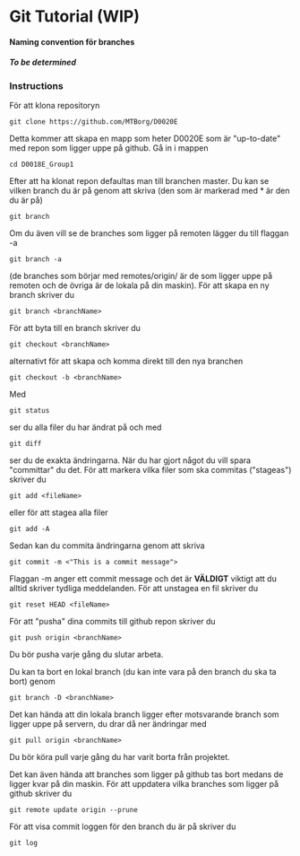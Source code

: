 # Git Tutorial (WIP)

#### Naming convention för branches
##### To be determined

### Instructions

För att klona repositoryn
```
git clone https://github.com/MTBorg/D0020E
```
Detta kommer att skapa en mapp som heter D0020E som är "up-to-date" med repon som ligger uppe på github.
Gå in i mappen
```
cd D0018E_Group1
```
Efter att ha klonat repon defaultas man till branchen master.
Du kan se vilken branch du är på genom att skriva (den som är markerad med * är den du är på)
```
git branch
```
Om du även vill se de branches som ligger på remoten lägger du till flaggan -a
```
git branch -a
```
(de branches som börjar med remotes/origin/ är de som ligger uppe på remoten och de övriga är de lokala på din maskin).
För att skapa en ny branch skriver du
```
git branch <branchName>
```

För att byta till en branch skriver du
```
git checkout <branchName>
```
alternativt för att skapa och komma direkt till den nya branchen
```
git checkout -b <branchName>
```
Med
```
git status
```
ser du alla filer du har ändrat på och med 
```
git diff
```
ser du de exakta ändringarna.
När du har gjort något du vill spara "committar" du det. För att markera vilka filer som ska commitas ("stageas") skriver du
```
git add <fileName>
```
eller för att stagea alla filer
```
git add -A
```
Sedan kan du commita ändringarna genom att skriva 
```
git commit -m <"This is a commit message">
```
Flaggan -m anger ett commit message och det är **VÄLDIGT** viktigt att du alltid skriver tydliga meddelanden.
För att unstagea en fil skriver du
```
git reset HEAD <fileName>
```
För att "pusha" dina commits till github repon skriver du
```
git push origin <branchName>
```
Du bör pusha varje gång du slutar arbeta.

Du kan ta bort en lokal branch (du kan inte vara på den branch du ska ta bort) genom
```
git branch -D <branchName>
```
Det kan hända att din lokala branch ligger efter motsvarande branch som ligger uppe på servern, du drar då ner ändringar med
```
git pull origin <branchName>
```
Du bör köra pull varje gång du har varit borta från projektet.

Det kan även hända att branches som ligger på github tas bort medans de ligger kvar på din maskin. För att uppdatera vilka branches som ligger på github skriver du
```
git remote update origin --prune
```

För att visa commit loggen för den branch du är på skriver du
```
git log
```
